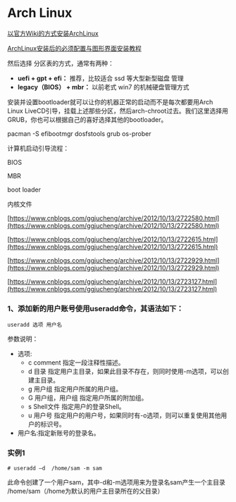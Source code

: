 # Arch Linux

[以官方Wiki的方式安装ArchLinux](https://www.viseator.com/2017/05/17/arch_install/)

[ArchLinux安装后的必须配置与图形界面安装教程](https://www.viseator.com/2017/05/19/arch_setup/)

然后选择 分区表的方式，通常有两种：

- **uefi + gpt + efi：** 推荐，比较适合 ssd 等大型新型磁盘 管理
- **legacy（BIOS） + mbr：** 以前老式 win7 的机械硬盘管理方式

安装并设置bootloader就可以让你的机器正常的启动而不是每次都要用Arch Linux LiveCD引导，挂载上述那些分区，然后arch-chroot过去。我们这里选择用GRUB，你也可以根据自己的喜好选择其他的bootloader。

pacman -S efibootmgr dosfstools grub os-prober

计算机启动引导流程：

BIOS

MBR

boot loader

内核文件

[https://www.cnblogs.com/ggjucheng/archive/2012/10/13/2722580.html](https://www.cnblogs.com/ggjucheng/archive/2012/10/13/2722580.html)

[https://www.cnblogs.com/ggjucheng/archive/2012/10/13/2722615.html](https://www.cnblogs.com/ggjucheng/archive/2012/10/13/2722615.html)

[https://www.cnblogs.com/ggjucheng/archive/2012/10/13/2722929.html](https://www.cnblogs.com/ggjucheng/archive/2012/10/13/2722929.html)

[https://www.cnblogs.com/ggjucheng/archive/2012/10/13/2723127.html](https://www.cnblogs.com/ggjucheng/archive/2012/10/13/2723127.html)

### **1、添加新的用户账号使用useradd命令，其语法如下：**

```
useradd 选项 用户名
```

参数说明：

- 选项:
    - c comment 指定一段注释性描述。
    - d 目录 指定用户主目录，如果此目录不存在，则同时使用-m选项，可以创建主目录。
    - g 用户组 指定用户所属的用户组。
    - G 用户组，用户组 指定用户所属的附加组。
    - s Shell文件 指定用户的登录Shell。
    - u 用户号 指定用户的用户号，如果同时有-o选项，则可以重复使用其他用户的标识号。
- 用户名:指定新账号的登录名。

### 实例1

```
# useradd –d  /home/sam -m sam
```

此命令创建了一个用户sam，其中-d和-m选项用来为登录名sam产生一个主目录 /home/sam（/home为默认的用户主目录所在的父目录）